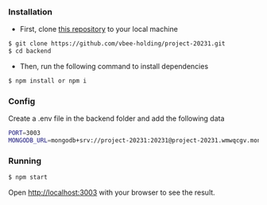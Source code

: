 ### Installation

- First, clone [this repository](https://github.com/vbee-holding/project-20231.git) to your local machine

```bash
$ git clone https://github.com/vbee-holding/project-20231.git
$ cd backend
```

- Then, run the following command to install dependencies

```bash
$ npm install or npm i 
```

### Config

Create a .env file in the backend folder and add the following data

```bash
PORT=3003
MONGODB_URL=mongodb+srv://project-20231:20231@project-20231.wmwqcgv.mongodb.net/
```


### Running

```bash
$ npm start
```

Open [http://localhost:3003](http://localhost:3003) with your browser to see the result.
